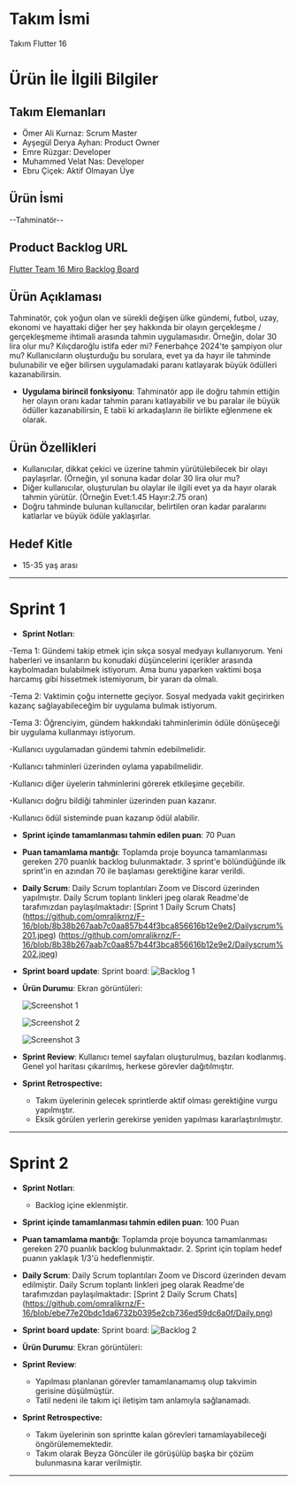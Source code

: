 
# **Takım İsmi**

Takım Flutter 16

# Ürün İle İlgili Bilgiler

## Takım Elemanları
- Ömer Ali Kurnaz: Scrum Master
- Ayşegül Derya Ayhan: Product Owner 
- Emre Rüzgar: Developer
- Muhammed Velat Nas: Developer
- Ebru Çiçek: Aktif Olmayan Üye

## Ürün İsmi

--Tahminatör--

## Product Backlog URL

[Flutter Team 16 Miro Backlog Board](https://miro.com/app/board/uXjVM9yYxIw=/)

## Ürün Açıklaması

Tahminatör, çok yoğun olan ve sürekli değişen ülke gündemi, futbol, uzay, ekonomi ve hayattaki diğer her şey hakkında bir olayın gerçekleşme / gerçekleşmeme ihtimali arasında tahmin uygulamasıdır. Örneğin, dolar 30 lira olur mu? Kılıçdaroğlu istifa eder mi? Fenerbahçe 2024'te şampiyon olur mu? Kullanıcıların oluşturduğu bu sorulara, evet ya da hayır ile tahminde bulunabilir ve eğer bilirsen uygulamadaki paranı katlayarak büyük ödülleri kazanabilirsin.



- **Uygulama birincil fonksiyonu**: Tahminatör app ile doğru tahmin ettiğin her olayın oranı kadar tahmin paranı katlayabilir ve bu paralar ile büyük ödüller kazanabilirsin, E tabii ki arkadaşların ile birlikte eğlenmene ek olarak. 


## Ürün Özellikleri

- Kullanıcılar, dikkat çekici ve üzerine tahmin yürütülebilecek bir olayı paylaşırlar. (Örneğin, yıl sonuna kadar dolar 30 lira olur mu?
- Diğer kullanıcılar, oluşturulan bu olaylar ile ilgili evet ya da hayır olarak tahmin yürütür. (Örneğin Evet:1.45 Hayır:2.75 oran)
- Doğru tahminde bulunan kullanıcılar, belirtilen oran kadar paralarını katlarlar ve büyük ödüle yaklaşırlar.

## Hedef Kitle

- 15-35 yaş arası

---

# Sprint 1

- **Sprint Notları**:

-Tema 1:
Gündemi takip etmek için sıkça sosyal medyayı kullanıyorum. Yeni haberleri ve insanların bu konudaki düşüncelerini içerikler arasında kaybolmadan bulabilmek istiyorum. Ama bunu yaparken vaktimi boşa harcamış gibi hissetmek istemiyorum, bir yararı da olmalı. 

-Tema 2: 
Vaktimin çoğu internette geçiyor. Sosyal medyada vakit geçirirken kazanç sağlayabileceğim bir uygulama bulmak istiyorum. 

-Tema 3: 
Öğrenciyim, gündem hakkındaki tahminlerimin ödüle dönüşeceği bir uygulama kullanmayı istiyorum.

-Kullanıcı uygulamadan gündemi tahmin edebilmelidir. 

-Kullanıcı tahminleri üzerinden oylama yapabilmelidir.

-Kullanıcı diğer üyelerin tahminlerini görerek etkileşime geçebilir.

-Kullanıcı doğru bildiği tahminler üzerinden puan kazanır. 

-Kullanıcı ödül sisteminde puan kazanıp ödül alabilir.


- **Sprint içinde tamamlanması tahmin edilen puan**: 70 Puan


- **Puan tamamlama mantığı**: Toplamda proje boyunca tamamlanması gereken 270 puanlık backlog bulunmaktadır. 3 sprint'e bölündüğünde ilk sprint'in en azından 70 ile başlaması gerektiğine karar verildi.


- **Daily Scrum**: Daily Scrum toplantıları Zoom ve Discord üzerinden yapılmıştır. Daily Scrum toplantı linkleri jpeg olarak Readme'de tarafımızdan paylaşılmaktadır: [Sprint 1 Daily Scrum Chats]
(https://github.com/omralikrnz/F-16/blob/8b38b267aab7c0aa857b44f3bca856616b12e9e2/Dailyscrum%201.jpeg)
(https://github.com/omralikrnz/F-16/blob/8b38b267aab7c0aa857b44f3bca856616b12e9e2/Dailyscrum%202.jpeg)

- **Sprint board update**: Sprint board: 
  ![Backlog 1](https://github.com/omralikrnz/F-16/blob/8b38b267aab7c0aa857b44f3bca856616b12e9e2/backlog1.png)


- **Ürün Durumu**: Ekran görüntüleri:

  
  ![Screenshot 1](https://github.com/omralikrnz/F-16/blob/8b38b267aab7c0aa857b44f3bca856616b12e9e2/Product1.jpeg)

  
  ![Screenshot 2](https://github.com/omralikrnz/F-16/blob/8b38b267aab7c0aa857b44f3bca856616b12e9e2/Product2.jpeg)

  
  ![Screenshot 3](https://github.com/omralikrnz/F-16/blob/8b38b267aab7c0aa857b44f3bca856616b12e9e2/Product3.jpeg)

  
- **Sprint Review**: 
Kullanıcı temel sayfaları oluşturulmuş, bazıları kodlanmış. Genel yol haritası çıkarılmış, herkese görevler dağıtılmıştır.

- **Sprint Retrospective:**
  - Takım üyelerinin gelecek sprintlerde aktif olması gerektiğine vurgu yapılmıştır.
  - Eksik görülen yerlerin gerekirse yeniden yapılması kararlaştırılmıştır.
 

---

# Sprint 2

- **Sprint Notları**:
  - Backlog içine eklenmiştir.

- **Sprint içinde tamamlanması tahmin edilen puan**: 100 Puan


- **Puan tamamlama mantığı**: Toplamda proje boyunca tamamlanması gereken 270 puanlık backlog bulunmaktadır. 2. Sprint için toplam hedef puanın yaklaşık 1/3'ü hedeflenmiştir.


- **Daily Scrum**: Daily Scrum toplantıları Zoom ve Discord üzerinden devam edilmiştir. Daily Scrum toplantı linkleri jpeg olarak Readme'de tarafımızdan paylaşılmaktadır: [Sprint 2 Daily Scrum Chats]
(https://github.com/omralikrnz/F-16/blob/ebe77e20bdc1da6732b0395e2cb736ed59dc6a0f/Daily.png)


- **Sprint board update**: Sprint board: 
  ![Backlog 2](https://github.com/omralikrnz/F-16/blob/ebe77e20bdc1da6732b0395e2cb736ed59dc6a0f/Sprint2.png)


- **Ürün Durumu**: Ekran görüntüleri:


  
- **Sprint Review**: 
  - Yapılması planlanan görevler tamamlanamamış olup takvimin gerisine düşülmüştür.
  - Tatil nedeni ile takım içi iletişim tam anlamıyla sağlanamadı.
  
- **Sprint Retrospective:**
  - Takım üyelerinin son sprintte kalan görevleri tamamlayabileceği öngörülememektedir.
  - Takım olarak Beyza Göncüler ile görüşülüp başka bir çözüm bulunmasına karar verilmiştir.
 

---
